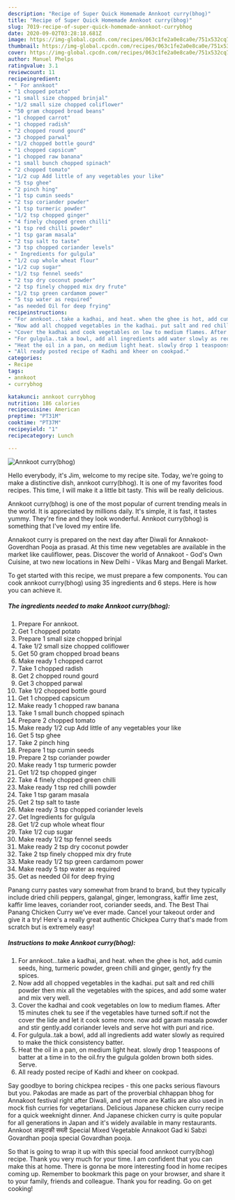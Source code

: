 ```yaml
---
description: "Recipe of Super Quick Homemade Annkoot curry(bhog)"
title: "Recipe of Super Quick Homemade Annkoot curry(bhog)"
slug: 7019-recipe-of-super-quick-homemade-annkoot-currybhog
date: 2020-09-02T03:28:18.681Z
image: https://img-global.cpcdn.com/recipes/063c1fe2a0e8ca0e/751x532cq70/annkoot-currybhog-recipe-main-photo.jpg
thumbnail: https://img-global.cpcdn.com/recipes/063c1fe2a0e8ca0e/751x532cq70/annkoot-currybhog-recipe-main-photo.jpg
cover: https://img-global.cpcdn.com/recipes/063c1fe2a0e8ca0e/751x532cq70/annkoot-currybhog-recipe-main-photo.jpg
author: Manuel Phelps
ratingvalue: 3.1
reviewcount: 11
recipeingredient:
- " For annkoot"
- "1 chopped potato"
- "1 small size chopped brinjal"
- "1/2 small size chopped coliflower"
- "50 gram chopped broad beans"
- "1 chopped carrot"
- "1 chopped radish"
- "2 chopped round gourd"
- "3 chopped parwal"
- "1/2 chopped bottle gourd"
- "1 chopped capsicum"
- "1 chopped raw banana"
- "1 small bunch chopped spinach"
- "2 chopped tomato"
- "1/2 cup Add little of any vegetables your like"
- "5 tsp ghee"
- "2 pinch hing"
- "1 tsp cumin seeds"
- "2 tsp coriander powder"
- "1 tsp turmeric powder"
- "1/2 tsp chopped ginger"
- "4 finely chopped green chilli"
- "1 tsp red chilli powder"
- "1 tsp garam masala"
- "2 tsp salt to taste"
- "3 tsp chopped coriander levels"
- " Ingredients for gulgula"
- "1/2 cup whole wheat flour"
- "1/2 cup sugar"
- "1/2 tsp fennel seeds"
- "2 tsp dry coconut powder"
- "2 tsp finely chopped mix dry frute"
- "1/2 tsp green cardamom power"
- "5 tsp water as required"
- "as needed Oil for deep frying"
recipeinstructions:
- "For annkoot...take a kadhai, and heat. when the ghee is hot, add cumin seeds, hing, turmeric powder, green chilli and ginger, gently fry the spices."
- "Now add all chopped vegetables in the kadhai. put salt and red chilli powder then mix all the vegetables with the spices, and add some water and mix very well."
- "Cover the kadhai and cook vegetables on low to medium flames. After 15 minutes chek tu see if the vegetables have turned soft.if not the cover the lide and let it cook some more. now add garam masala powder and stir gently.add coriander levels and serve hot with puri and rice."
- "For gulgula..tak a bowl, add all ingredients add water slowly as required to make the thick consistency batter."
- "Heat the oil in a pan, on medium light heat. slowly drop 1 teaspoons of batter at a time in to the oil.fry the gulgula golden brown both sides. Serve."
- "All ready posted recipe of Kadhi and kheer on cookpad."
categories:
- Recipe
tags:
- annkoot
- currybhog

katakunci: annkoot currybhog 
nutrition: 186 calories
recipecuisine: American
preptime: "PT31M"
cooktime: "PT37M"
recipeyield: "1"
recipecategory: Lunch

---
```



![Annkoot curry(bhog)](https://img-global.cpcdn.com/recipes/063c1fe2a0e8ca0e/751x532cq70/annkoot-currybhog-recipe-main-photo.jpg)

Hello everybody, it's Jim, welcome to my recipe site. Today, we're going to make a distinctive dish, annkoot curry(bhog). It is one of my favorites food recipes. This time, I will make it a little bit tasty. This will be really delicious.

Annkoot curry(bhog) is one of the most popular of current trending meals in the world. It is appreciated by millions daily. It's simple, it is fast, it tastes yummy. They're fine and they look wonderful. Annkoot curry(bhog) is something that I've loved my entire life.

Annakoot curry is prepared on the next day after Diwali for Annakoot-Goverdhan Pooja as prasad. At this time new vegetables are available in the market like cauliflower, peas. Discover the world of Annakoot - God&#39;s Own Cuisine, at two new locations in New Delhi - Vikas Marg and Bengali Market.


To get started with this recipe, we must prepare a few components. You can cook annkoot curry(bhog) using 35 ingredients and 6 steps. Here is how you can achieve it.

<!--inarticleads1-->

##### The ingredients needed to make Annkoot curry(bhog):

1. Prepare  For annkoot.
1. Get 1 chopped potato
1. Prepare 1 small size chopped brinjal
1. Take 1/2 small size chopped coliflower
1. Get 50 gram chopped broad beans
1. Make ready 1 chopped carrot
1. Take 1 chopped radish
1. Get 2 chopped round gourd
1. Get 3 chopped parwal
1. Take 1/2 chopped bottle gourd
1. Get 1 chopped capsicum
1. Make ready 1 chopped raw banana
1. Take 1 small bunch chopped spinach
1. Prepare 2 chopped tomato
1. Make ready 1/2 cup Add little of any vegetables your like
1. Get 5 tsp ghee
1. Take 2 pinch hing
1. Prepare 1 tsp cumin seeds
1. Prepare 2 tsp coriander powder
1. Make ready 1 tsp turmeric powder
1. Get 1/2 tsp chopped ginger
1. Take 4 finely chopped green chilli
1. Make ready 1 tsp red chilli powder
1. Take 1 tsp garam masala
1. Get 2 tsp salt to taste
1. Make ready 3 tsp chopped coriander levels
1. Get  Ingredients for gulgula
1. Get 1/2 cup whole wheat flour
1. Take 1/2 cup sugar
1. Make ready 1/2 tsp fennel seeds
1. Make ready 2 tsp dry coconut powder
1. Take 2 tsp finely chopped mix dry frute
1. Make ready 1/2 tsp green cardamom power
1. Make ready 5 tsp water as required
1. Get as needed Oil for deep frying


Panang curry pastes vary somewhat from brand to brand, but they typically include dried chili peppers, galangal, ginger, lemongrass, kaffir lime zest, kaffir lime leaves, coriander root, coriander seeds, and. The Best Thai Panang Chicken Curry we&#39;ve ever made. Cancel your takeout order and give it a try! Here&#39;s a really great authentic Chickpea Curry that&#39;s made from scratch but is extremely easy! 

<!--inarticleads2-->

##### Instructions to make Annkoot curry(bhog):

1. For annkoot...take a kadhai, and heat. when the ghee is hot, add cumin seeds, hing, turmeric powder, green chilli and ginger, gently fry the spices.
1. Now add all chopped vegetables in the kadhai. put salt and red chilli powder then mix all the vegetables with the spices, and add some water and mix very well.
1. Cover the kadhai and cook vegetables on low to medium flames. After 15 minutes chek tu see if the vegetables have turned soft.if not the cover the lide and let it cook some more. now add garam masala powder and stir gently.add coriander levels and serve hot with puri and rice.
1. For gulgula..tak a bowl, add all ingredients add water slowly as required to make the thick consistency batter.
1. Heat the oil in a pan, on medium light heat. slowly drop 1 teaspoons of batter at a time in to the oil.fry the gulgula golden brown both sides. Serve.
1. All ready posted recipe of Kadhi and kheer on cookpad.


Say goodbye to boring chickpea recipes - this one packs serious flavours but you. Pakodas are made as part of the proverbial chhappan bhog for Annakoot festival right after Diwali, and yet more are Katlis are also used in mock fish curries for vegetarians. Delicious Japanese chicken curry recipe for a quick weeknight dinner. And Japanese chicken curry is quite popular for all generations in Japan and it&#39;s widely available in many restaurants. Annkoot अन्न्कूटकी सब्ज़ी Special Mixed Vegetable Annakoot Gad ki Sabzi Govardhan pooja special Govardhan pooja. 

So that is going to wrap it up with this special food annkoot curry(bhog) recipe. Thank you very much for your time. I am confident that you can make this at home. There is gonna be more interesting food in home recipes coming up. Remember to bookmark this page on your browser, and share it to your family, friends and colleague. Thank you for reading. Go on get cooking!
